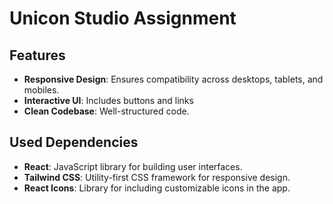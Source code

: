 # Unicon Studio Assignment

## Features
- **Responsive Design**: Ensures compatibility across desktops, tablets, and mobiles.
- **Interactive UI**: Includes buttons and links
- **Clean Codebase**: Well-structured code.

## Used Dependencies
- **React**: JavaScript library for building user interfaces.
- **Tailwind CSS**: Utility-first CSS framework for responsive design.
- **React Icons**: Library for including customizable icons in the app.
